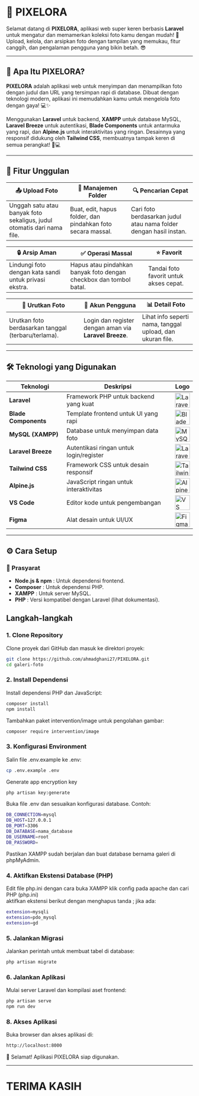 # 📸 PIXELORA

Selamat datang di **PIXELORA**, aplikasi web super keren berbasis **Laravel** untuk mengatur dan memamerkan koleksi foto kamu dengan mudah! 🚀 Upload, kelola, dan arsipkan foto dengan tampilan yang memukau, fitur canggih, dan pengalaman pengguna yang bikin betah. 😎

---

## 🌟 Apa Itu PIXELORA?

**PIXELORA** adalah aplikasi web untuk menyimpan dan menampilkan foto dengan judul dan URL yang tersimpan rapi di database. Dibuat dengan teknologi modern, aplikasi ini memudahkan kamu untuk mengelola foto dengan gaya! 💻✨

Menggunakan **Laravel** untuk backend, **XAMPP** untuk database MySQL, **Laravel Breeze** untuk autentikasi, **Blade Components** untuk antarmuka yang rapi, dan **Alpine.js** untuk interaktivitas yang ringan. Desainnya yang responsif didukung oleh **Tailwind CSS**, membuatnya tampak keren di semua perangkat! 📱💻

---

## 🎉 Fitur Unggulan

| 📤 **Upload Foto** | 📁 **Manajemen Folder** | 🔍 **Pencarian Cepat** |
|---------------------|-------------------------|-----------------------|
| Unggah satu atau banyak foto sekaligus, judul otomatis dari nama file. | Buat, edit, hapus folder, dan pindahkan foto secara massal. | Cari foto berdasarkan judul atau nama folder dengan hasil instan. |

| 🔒 **Arsip Aman** | ✅ **Operasi Massal** | ⭐ **Favorit** |
|-------------------|-----------------------|---------------|
| Lindungi foto dengan kata sandi untuk privasi ekstra. | Hapus atau pindahkan banyak foto dengan checkbox dan tombol batal. | Tandai foto favorit untuk akses cepat. |

| 🔄 **Urutkan Foto** | 👤 **Akun Pengguna** | 📊 **Detail Foto** |
|---------------------|---------------------|-------------------|
| Urutkan foto berdasarkan tanggal (terbaru/terlama). | Login dan register dengan aman via **Laravel Breeze**. | Lihat info seperti nama, tanggal upload, dan ukuran file. |

---

## 🛠️ Teknologi yang Digunakan

| **Teknologi**         | **Deskripsi**                                 | **Logo** |
|-----------------------|-----------------------------------------------|----------|
| **Laravel**           | Framework PHP untuk backend yang kuat         | <img src="https://laravel.com/img/logomark.min.svg" height="40" alt="Laravel Logo"> |
| **Blade Components**  | Template frontend untuk UI yang rapi          | <img src="https://laravel.com/img/logomark.min.svg" height="40" alt="Blade Logo"> |
| **MySQL (XAMPP)**     | Database untuk menyimpan data foto            | <img src="https://www.mysql.com/common/logos/logo-mysql-170x115.png" height="40" alt="MySQL Logo"> |
| **Laravel Breeze**    | Autentikasi ringan untuk login/register       | <img src="https://raw.githubusercontent.com/laravel/breeze/976ab1e2f68b90eee5a787445ff94033d919be2f/art/logo.svg" height="40" alt="Laravel Breeze Logo"> |
| **Tailwind CSS**      | Framework CSS untuk desain responsif          | <img src="https://cdn.worldvectorlogo.com/logos/tailwind-css-2.svg" height="40" alt="Tailwind CSS Logo"> |
| **Alpine.js**         | JavaScript ringan untuk interaktivitas        | <img src="https://icon.icepanel.io/Technology/png-shadow-512/Alpine.js.png" height="40" alt="Alpine.js Logo"> |
| **VS Code**           | Editor kode untuk pengembangan                | <img src="https://code.visualstudio.com/assets/images/code-stable.png" height="40" alt="VS Code Logo"> |
| **Figma**             | Alat desain untuk UI/UX                       | <img src="https://upload.wikimedia.org/wikipedia/commons/3/33/Figma-logo.svg" height="40" alt="Figma Logo"> |

---

## ⚙️ Cara Setup

### 🔧 Prasyarat
- **Node.js & npm** : Untuk dependensi frontend.
- **Composer** : Untuk dependensi PHP.
- **XAMPP** : Untuk server MySQL.
- **PHP** : Versi kompatibel dengan Laravel (lihat dokumentasi).

## Langkah-langkah

### 1. Clone Repository

Clone proyek dari GitHub dan masuk ke direktori proyek:
```bash
git clone https://github.com/ahmadghani27/PIXELORA.git
cd galeri-foto
```
### 2. Install Dependensi
Install dependensi PHP dan JavaScript:

```bash
composer install
npm install
```
Tambahkan paket intervention/image untuk pengolahan gambar:

```bash
composer require intervention/image
```
### 3. Konfigurasi Environment
Salin file .env.example ke .env:

```bash
cp .env.example .env
```
Generate app encryption key
```bash
php artisan key:generate
```
Buka file .env dan sesuaikan konfigurasi database. Contoh:
```BASH
DB_CONNECTION=mysql
DB_HOST=127.0.0.1
DB_PORT=3306
DB_DATABASE=nama_database
DB_USERNAME=root
DB_PASSWORD=
```
Pastikan XAMPP sudah berjalan dan buat database bernama galeri di phpMyAdmin.

### 4. Aktifkan Ekstensi Database (PHP)
Edit file php.ini dengan cara buka XAMPP klik config pada apache dan cari PHP (php.ini)
<br> aktifkan ekstensi berikut dengan menghapus tanda ; jika ada:
```bash
extension=mysqli
extension=pdo_mysql
extension=gd
```
### 5. Jalankan Migrasi
Jalankan perintah untuk membuat tabel di database:
```bash
php artisan migrate
```
### 6. Jalankan Aplikasi
Mulai server Laravel dan kompilasi aset frontend:
```bash
php artisan serve
npm run dev
```
### 8. Akses Aplikasi
Buka browser dan akses aplikasi di:
```bash
http://localhost:8000
```
🎉 Selamat! Aplikasi PIXELORA siap digunakan.

---

# TERIMA KASIH
